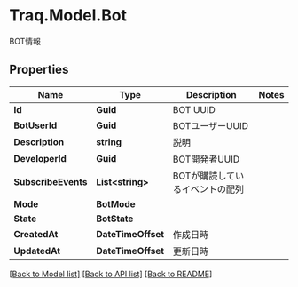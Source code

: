 # Traq.Model.Bot
BOT情報

## Properties

Name | Type | Description | Notes
------------ | ------------- | ------------- | -------------
**Id** | **Guid** | BOT UUID | 
**BotUserId** | **Guid** | BOTユーザーUUID | 
**Description** | **string** | 説明 | 
**DeveloperId** | **Guid** | BOT開発者UUID | 
**SubscribeEvents** | **List&lt;string&gt;** | BOTが購読しているイベントの配列 | 
**Mode** | **BotMode** |  | 
**State** | **BotState** |  | 
**CreatedAt** | **DateTimeOffset** | 作成日時 | 
**UpdatedAt** | **DateTimeOffset** | 更新日時 | 

[[Back to Model list]](../../README.md#documentation-for-models) [[Back to API list]](../../README.md#documentation-for-api-endpoints) [[Back to README]](../../README.md)

